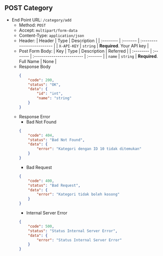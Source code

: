 ## POST Category
- End Point URL: `/category/add`
    - Method: `POST`
    - Accept: `multipart/form-data`
    - Content-Type: `application/json`
    - Header:
      | Header 	    | Type     | Description                |
      | :--------   | :------- | :------------------------- |
      | `X-API-KEY` | `string` | **Required**. Your API key |
    - Post Form Body:
      | Key 	    | Type     | Description                | Referred |
      | :-------- | :------- | :------------------------- | :------- |
      | `name`    | `string` | **Required**. Full Name    | None     |
    - Response Body
      ```json
      {
          "code": 200,
          "status": "OK",
          "data": {
              "id": "int",
              "name": "string"
          }
      }
      ```
    - Response Error
        - Bad Not Found
      ```json
      {
          "code": 404,
          "status": "Bad Not Found",
          "data": {
              "error": "Kategori dengan ID 10 tidak ditemukan"
          }
      }
      ```
        - Bad Request
      ```json
      {
          "code": 400,
          "status": "Bad Request",
          "data": {
              "error": "Kategori tidak boleh kosong"
          }
      }
      ```
        - Internal Server Error
      ```json
      {
          "code": 500,
          "status": "Status Internal Server Error",
          "data": {
              "error": "Status Internal Server Error"
          }
      }
      ```